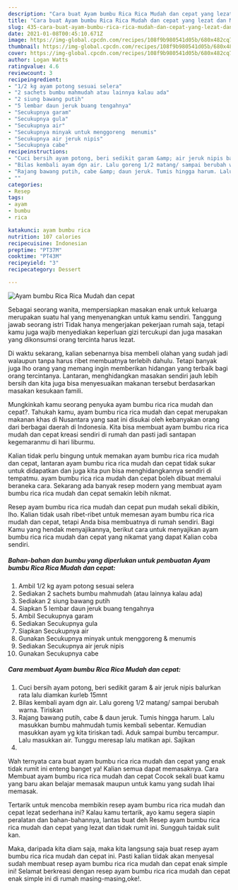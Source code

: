 ```yaml
---
description: "Cara buat Ayam bumbu Rica Rica Mudah dan cepat yang lezat dan Mudah Dibuat"
title: "Cara buat Ayam bumbu Rica Rica Mudah dan cepat yang lezat dan Mudah Dibuat"
slug: 435-cara-buat-ayam-bumbu-rica-rica-mudah-dan-cepat-yang-lezat-dan-mudah-dibuat
date: 2021-01-08T00:45:10.671Z
image: https://img-global.cpcdn.com/recipes/108f9b980541d05b/680x482cq70/ayam-bumbu-rica-rica-mudah-dan-cepat-foto-resep-utama.jpg
thumbnail: https://img-global.cpcdn.com/recipes/108f9b980541d05b/680x482cq70/ayam-bumbu-rica-rica-mudah-dan-cepat-foto-resep-utama.jpg
cover: https://img-global.cpcdn.com/recipes/108f9b980541d05b/680x482cq70/ayam-bumbu-rica-rica-mudah-dan-cepat-foto-resep-utama.jpg
author: Logan Watts
ratingvalue: 4.6
reviewcount: 3
recipeingredient:
- "1/2 kg ayam potong sesuai selera"
- "2 sachets bumbu mahmudah atau lainnya kalau ada"
- "2 siung bawang putih"
- "5 lembar daun jeruk buang tengahnya"
- "Secukupnya garam"
- "Secukupnya gula"
- "Secukupnya air"
- "Secukupnya minyak untuk menggoreng  menumis"
- "Secukupnya air jeruk nipis"
- "Secukupnya cabe"
recipeinstructions:
- "Cuci bersih ayam potong, beri sedikit garam &amp; air jeruk nipis balurkan rata lalu diamkan kurleb 15mnt"
- "Bilas kembali ayam dgn air. Lalu goreng 1/2 matang/ sampai berubah warna. Tiriskan"
- "Rajang bawang putih, cabe &amp; daun jeruk. Tumis hingga harum. Lalu masukkan bumbu mahmudah tumis kembali sebentar. Kemudian masukkan ayam yg kita tiriskan tadi. Aduk sampai bumbu tercampur. Lalu masukkan air. Tunggu meresap lalu matikan api. Sajikan"
- ""
categories:
- Resep
tags:
- ayam
- bumbu
- rica

katakunci: ayam bumbu rica 
nutrition: 107 calories
recipecuisine: Indonesian
preptime: "PT37M"
cooktime: "PT43M"
recipeyield: "3"
recipecategory: Dessert

---
```



![Ayam bumbu Rica Rica Mudah dan cepat](https://img-global.cpcdn.com/recipes/108f9b980541d05b/680x482cq70/ayam-bumbu-rica-rica-mudah-dan-cepat-foto-resep-utama.jpg)

Sebagai seorang wanita, mempersiapkan masakan enak untuk keluarga merupakan suatu hal yang menyenangkan untuk kamu sendiri. Tanggung jawab seorang istri Tidak hanya mengerjakan pekerjaan rumah saja, tetapi kamu juga wajib menyediakan keperluan gizi tercukupi dan juga masakan yang dikonsumsi orang tercinta harus lezat.

Di waktu  sekarang, kalian sebenarnya bisa membeli olahan yang sudah jadi walaupun tanpa harus ribet membuatnya terlebih dahulu. Tetapi banyak juga lho orang yang memang ingin memberikan hidangan yang terbaik bagi orang tercintanya. Lantaran, menghidangkan masakan sendiri jauh lebih bersih dan kita juga bisa menyesuaikan makanan tersebut berdasarkan masakan kesukaan famili. 



Mungkinkah kamu seorang penyuka ayam bumbu rica rica mudah dan cepat?. Tahukah kamu, ayam bumbu rica rica mudah dan cepat merupakan makanan khas di Nusantara yang saat ini disukai oleh kebanyakan orang dari berbagai daerah di Indonesia. Kita bisa membuat ayam bumbu rica rica mudah dan cepat kreasi sendiri di rumah dan pasti jadi santapan kegemaranmu di hari liburmu.

Kalian tidak perlu bingung untuk memakan ayam bumbu rica rica mudah dan cepat, lantaran ayam bumbu rica rica mudah dan cepat tidak sukar untuk didapatkan dan juga kita pun bisa menghidangkannya sendiri di tempatmu. ayam bumbu rica rica mudah dan cepat boleh dibuat memalui beraneka cara. Sekarang ada banyak resep modern yang membuat ayam bumbu rica rica mudah dan cepat semakin lebih nikmat.

Resep ayam bumbu rica rica mudah dan cepat pun mudah sekali dibikin, lho. Kalian tidak usah ribet-ribet untuk memesan ayam bumbu rica rica mudah dan cepat, tetapi Anda bisa membuatnya di rumah sendiri. Bagi Kamu yang hendak menyajikannya, berikut cara untuk menyajikan ayam bumbu rica rica mudah dan cepat yang nikamat yang dapat Kalian coba sendiri.

<!--inarticleads1-->

##### Bahan-bahan dan bumbu yang diperlukan untuk pembuatan Ayam bumbu Rica Rica Mudah dan cepat:

1. Ambil 1/2 kg ayam potong sesuai selera
1. Sediakan 2 sachets bumbu mahmudah (atau lainnya kalau ada)
1. Sediakan 2 siung bawang putih
1. Siapkan 5 lembar daun jeruk buang tengahnya
1. Ambil Secukupnya garam
1. Sediakan Secukupnya gula
1. Siapkan Secukupnya air
1. Gunakan Secukupnya minyak untuk menggoreng &amp; menumis
1. Sediakan Secukupnya air jeruk nipis
1. Gunakan Secukupnya cabe




<!--inarticleads2-->

##### Cara membuat Ayam bumbu Rica Rica Mudah dan cepat:

1. Cuci bersih ayam potong, beri sedikit garam &amp; air jeruk nipis balurkan rata lalu diamkan kurleb 15mnt
1. Bilas kembali ayam dgn air. Lalu goreng 1/2 matang/ sampai berubah warna. Tiriskan
1. Rajang bawang putih, cabe &amp; daun jeruk. Tumis hingga harum. Lalu masukkan bumbu mahmudah tumis kembali sebentar. Kemudian masukkan ayam yg kita tiriskan tadi. Aduk sampai bumbu tercampur. Lalu masukkan air. Tunggu meresap lalu matikan api. Sajikan
1. 




Wah ternyata cara buat ayam bumbu rica rica mudah dan cepat yang enak tidak rumit ini enteng banget ya! Kalian semua dapat memasaknya. Cara Membuat ayam bumbu rica rica mudah dan cepat Cocok sekali buat kamu yang baru akan belajar memasak maupun untuk kamu yang sudah lihai memasak.

Tertarik untuk mencoba membikin resep ayam bumbu rica rica mudah dan cepat lezat sederhana ini? Kalau kamu tertarik, ayo kamu segera siapin peralatan dan bahan-bahannya, lantas buat deh Resep ayam bumbu rica rica mudah dan cepat yang lezat dan tidak rumit ini. Sungguh taidak sulit kan. 

Maka, daripada kita diam saja, maka kita langsung saja buat resep ayam bumbu rica rica mudah dan cepat ini. Pasti kalian tiidak akan menyesal sudah membuat resep ayam bumbu rica rica mudah dan cepat enak simple ini! Selamat berkreasi dengan resep ayam bumbu rica rica mudah dan cepat enak simple ini di rumah masing-masing,oke!.

